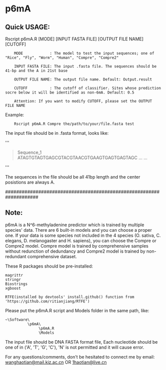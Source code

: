 # p6mA
## Quick USAGE: 
Rscript p6mA.R \[MODE\] \[INPUT FASTA FILE\] \[OUTPUT FILE NAME\] \[CUTOFF\]

        MODE            : The model to test the input sequences; one of "Rice", "Fly", "Worm", "Human", "Compre", "Compre2"
        
        INPUT FASTA FILE: The input .fasta file. The sequences should be 41-bp and the A in 21st base
        
        OUTPUT FILE NAME: The output file name. Default: Output.result
        
        CUTOFF          : The cutoff of classifier. Sites whose prediction socre below it will be identified as non-6mA. Default: 0.5

        Attention: If you want to modify CUTOFF, please set the OUTPUT FILE NAME

Example: 

        Rscript p6mA.R Compre the/path/to/your/file.fasta test

The input file should be in .fasta format, looks like:

'''
>Sequence_1
ATAGTGTAGTGAGCGTACGTAACGTGAAGTGAGTGAGTAGC
... ...

'''

The sequences in the file should be all 41bp length and the center posistions are always A.

####################################################################

## Note:

p6mA is a N^6-methyladenine predictor which is trained by multiple species' data. There are 6 built-in models and you can choose a proper one. If your data is some species not included in the 4 species (O. sativa, C. elegans, D. melanogaster and H. sapiens), you can choose the Compre or Compre2 model. Compre model is trained by comprehensive samples without redunction of dedundancy and Compre2 model is trained by non-redundant comprehensive dataset.

These R packages should be pre-installed:

    magrittr
    stringr
    Biostrings
    xgboost

    RTFE(installed by devtools' install.github() function from 'https://github.com/ritianjiang/RTFE')

Please put the p6mA.R script and Models folder in the same path, like:

    ~\Software\
              \p6mA\
                   \p6mA.R
                   \Models

The input file should be DNA FASTA format file, Each nucleotide should be one of in ('A', 'T', 'G', 'C'), 'N' is not permitted and it will cause error.

For any questions/comments, don't be hesitated to connect me by email: wanghaotian@mail.kiz.ac.cn OR 1haotian@live.cn
